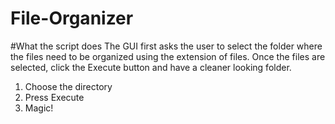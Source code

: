 # File-Organizer

#What the script does
The GUI first asks the user to select the folder where the files need to be organized using the extension of files.
Once the files are selected, click the Execute button and have a cleaner looking folder.

1. Choose the directory
2. Press Execute 
3. Magic!
